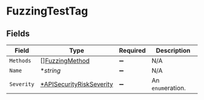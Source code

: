 # FuzzingTestTag


## Fields

| Field                                                                      | Type                                                                       | Required                                                                   | Description                                                                |
| -------------------------------------------------------------------------- | -------------------------------------------------------------------------- | -------------------------------------------------------------------------- | -------------------------------------------------------------------------- |
| `Methods`                                                                  | [][FuzzingMethod](../../models/shared/fuzzingmethod.md)                    | :heavy_minus_sign:                                                         | N/A                                                                        |
| `Name`                                                                     | **string*                                                                  | :heavy_minus_sign:                                                         | N/A                                                                        |
| `Severity`                                                                 | [*APISecurityRiskSeverity](../../models/shared/apisecurityriskseverity.md) | :heavy_minus_sign:                                                         | An `enum`eration.                                                          |